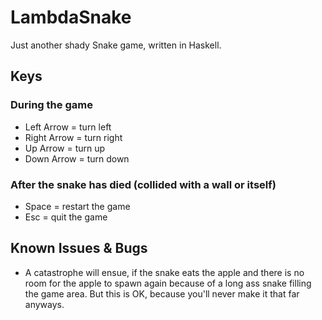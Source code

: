 # LambdaSnake
Just another shady Snake game, written in Haskell.

## Keys
### During the game
* Left Arrow = turn left
* Right Arrow = turn right
* Up Arrow = turn up
* Down Arrow = turn down

### After the snake has died (collided with a wall or itself)
* Space = restart the game
* Esc = quit the game

## Known Issues & Bugs
* A catastrophe will ensue, if the snake eats the apple and there is no room for the apple to spawn again because of a long ass snake filling the game area. But this is OK, because you'll never make it that far anyways.
